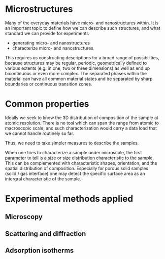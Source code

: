 # Microstructures
Many of the everyday materials have micro- and nanostructures within.
It is an important topic to define how we can describe such structures,
and what standard we can provide for experiments
- generating micro- and nanostructures
- characterize micro- and nanostructures.

This requires us constructing descriptions for a broad range of possibilities,
because structures may be regular, periodic, geometrically defined to various
extents (e.g. in one, two or three dimensions) as well as end up bicontinuous
or even more complex.
The separated phases within the material can have all common material states
and be separated by sharp boundaries or continuous transition zones.

# Common properties
Ideally we seek to know the 3D distribution of composition of the sample at
atomic resolution. There is no tool which can span the range from atomic to
macroscopic scale, and such characterization would carry a data load that we
cannot handle routinely so far.

Thus, we need to take simpler measures to describe the samples.

When one tries to characterize a sample under microscale, the first parameter
to tell is a size or size distribution characteristic to the sample. This can
be complemented with characteristic shapes, orientation, and the spatial distribution
of composition.
Especially for porous solid samples (solid / gas interface) one may detect the
specific surface area as an intergral characteristic of the sample.

# Experimental methods applied
## Microscopy

## Scattering and diffraction

## Adsorption isotherms

